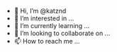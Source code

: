 
- 👋 Hi, I’m @katznd
- 👀 I’m interested in ...
- 🌱 I’m currently learning ...
- 💞️ I’m looking to collaborate on ...
- 📫 How to reach me ...

<!---
katznd/katznd is a ✨ special ✨ repository because its `README.md` (this file) appears on your GitHub profile.
You can click the Preview link to take a look at your changes.
--->
